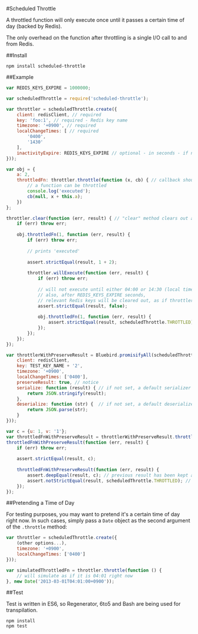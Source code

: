 #Scheduled Throttle

A throttled function will only execute once until it passes a certain time of day (backed by Redis).

The only overhead on the function after throttling is a single I/O call to and from Redis.

##Install

```
npm install scheduled-throttle
```

##Example

```JavaScript
var REDIS_KEYS_EXPIRE = 1000000;

var scheduledThrottle = require('scheduled-throttle');

var throttler = scheduledThrottle.create({
    client: redisClient, // required
    key: 'foo:1', // required - Redis key name
    timezone: '+0900', // required
    localChangeTimes: [ // required
        '0400',
        '1430'
    ],
    inactivityExpire: REDIS_KEYS_EXPIRE // optional - in seconds - if not set, never expires
}));

var obj = {
    a: 2,
    throttledFn: throttler.throttle(function (x, cb) { // callback should be a nodeback
        // a function can be throttled
        console.log('executed');
        cb(null, x + this.a);
    })
};

throttler.clear(function (err, result) { // "clear" method clears out all relevant Redis keys
    if (err) throw err;
     
    obj.throttledFn(1, function (err, result) {
        if (err) throw err;
        
        // prints 'executed'
        
        assert.strictEqual(result, 1 + 2);
    
        throttler.willExecute(function (err, result) {
            if (err) throw err;
            
            // will not execute until either 04:00 or 14:30 (local time)
            // also, after REDIS_KEYS_EXPIRE seconds,
            // relevant Redis keys will be cleared out, as if throttler.clear() is called
            assert.strictEqual(result, false);
            
            obj.throttledFn(1, function (err, result) {
                assert.strictEqual(result, scheduledThrottle.THROTTLED); // status code THROTTLED
            });
        });
    }); 
});

var throttlerWithPreserveResult = Bluebird.promisifyAll(scheduledThrottle.create({
    client: redisClient,
    key: TEST_KEY_NAME + '2',
    timezone: '+0900',
    localChangeTimes: ['0400'],
    preserveResult: true, // notice
    serialize: function (result) { // if not set, a default serializer is used
        return JSON.stringify(result);
    },
    deserialize: function (str) {  // if not set, a default deserializer is used
        return JSON.parse(str);
    }
}));

var c = {u: 1, v: '1'};
var throttledFnWithPreserveResult = throttlerWithPreserveResult.throttle(function (cb) { cb(null, c); });
throttledFnWithPreserveResult(function (err, result) {
    if (err) throw err;
    
    assert.strictEqual(result, c);
    
    throttledFnWithPreserveResult(function (err, result) {
        assert.deepEqual(result, c); // previous result has been kept along and is returned
        assert.notStrictEqual(result, scheduledThrottle.THROTTLED); // instead of THROTTLED being returned
    });
});
```

##Pretending a Time of Day

For testing purposes, you may want to pretend it's a certain time of day right now. In such cases, simply pass a `Date`
object as the second argument of the `.throttle` method:

```JavaScript
var throttler = scheduledThrottle.create({
    (other options...),
    timezone: '+0900',
    localChangeTimes: ['0400']
}));

var simulatedThrottledFn = throttler.throttle(function () {
    // will simulate as if it is 04:01 right now
}, new Date('2013-03-01T04:01:00+0900'));
```

##Test

Test is written in ES6, so Regenerator, 6to5 and Bash are being used for transpilation.

```
npm install
npm test
```
